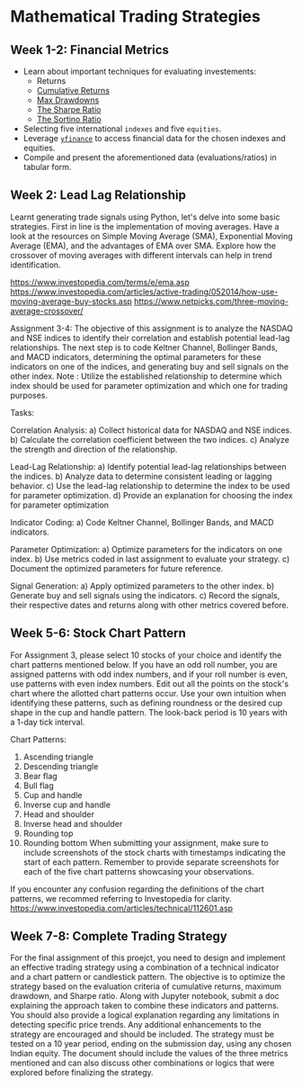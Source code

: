 # Mathematical Trading Strategies

## Week 1-2: Financial Metrics
- Learn about important techniques for evaluating investements:
  - Returns
  - [Cumulative Returns](https://www.investopedia.com/terms/c/cumulativereturn.asp)
  - [Max Drawdowns](https://www.investopedia.com/terms/m/maximum-drawdown-mdd.asp)
  - [The Sharpe Ratio](https://groww.in/p/sharpe-ratio)
  - [The Sortino Ratio](https://groww.in/p/sortino-ratio)
- Selecting five international `indexes` and five `equities`.
- Leverage [`yfinance`](https://pypi.org/project/yfinance/) to access financial data for the chosen indexes and equities.
- Compile and present the aforementioned data (evaluations/ratios) in tabular form.

## Week 2: Lead Lag Relationship
Learnt generating trade signals using Python, let's delve into some basic strategies. First in line is the implementation of moving averages. Have a look at the resources on Simple Moving Average (SMA), Exponential Moving Average (EMA), and the advantages of EMA over SMA. Explore how the crossover of moving averages with different intervals can help in trend identification.

https://www.investopedia.com/terms/e/ema.asp
https://www.investopedia.com/articles/active-trading/052014/how-use-moving-average-buy-stocks.asp
https://www.netpicks.com/three-moving-average-crossover/ 

Assignment 3-4:
The objective of this assignment is to analyze the NASDAQ and NSE indices to identify their correlation and establish potential lead-lag relationships. The next step is to code Keltner Channel, Bollinger Bands, and MACD indicators, determining the optimal parameters for these indicators on one of the indices, and generating buy and sell signals on the other index. 
Note : Utilize the established relationship to determine which index should be used for parameter optimization and which one for trading purposes.

Tasks:

Correlation Analysis:
a) Collect historical data for NASDAQ and NSE indices.
b) Calculate the correlation coefficient between the two indices.
c) Analyze the strength and direction of the relationship.

Lead-Lag Relationship:
a) Identify potential lead-lag relationships between the indices.
b) Analyze data to determine consistent leading or lagging behavior.
c) Use the lead-lag relationship to determine the index to be used for parameter optimization.
d) Provide an explanation for choosing the index for parameter optimization

Indicator Coding:
a) Code Keltner Channel, Bollinger Bands, and MACD indicators.

Parameter Optimization:
a) Optimize parameters for the indicators on one index.
b) Use metrics coded in last assignment to evaluate your strategy.
c) Document the optimized parameters for future reference.

Signal Generation:
a) Apply optimized parameters to the other index.
b) Generate buy and sell signals using the indicators.
c) Record the signals, their respective dates and returns along with other metrics covered before.

## Week 5-6: Stock Chart Pattern
For Assignment 3, please select 10 stocks of your choice and identify the chart patterns mentioned below. If you have an odd roll number, you are assigned patterns with odd index numbers, and if your roll number is even, use patterns with even index numbers. Edit out all the points on the stock's chart where the allotted chart patterns occur. Use your own intuition when identifying these patterns, such as defining roundness or the desired cup shape in the cup and handle pattern. The look-back period is 10 years with a 1-day tick interval.

Chart Patterns:

1) Ascending triangle
2) Descending triangle
3) Bear flag
4) Bull flag
5) Cup and handle
6) Inverse cup and handle
7) Head and shoulder
8) Inverse head and shoulder
9) Rounding top
10) Rounding bottom
When submitting your assignment, make sure to include screenshots of the stock charts with timestamps indicating the start of each pattern. Remember to provide separate screenshots for each of the five chart patterns showcasing your observations.

If you encounter any confusion regarding the definitions of the chart patterns, we recommed referring to Investopedia for clarity.
https://www.investopedia.com/articles/technical/112601.asp

## Week 7-8: Complete Trading Strategy
For the final assignment of this proejct, you need to design and implement an effective trading strategy using a combination of a technical indicator and a chart pattern or candlestick pattern. The objective is to optimize the strategy based on the evaluation criteria of cumulative returns, maximum drawdown, and Sharpe ratio. Along with Jupyter notebook, submit a doc explaining the approach taken to combine these indicators and patterns. You should also provide a logical explanation regarding any limitations in detecting specific price trends. Any additional enhancements to the strategy are encouraged and should be included. The strategy must be tested on a 10 year period, ending on the submission day, using any chosen Indian equity. The document should include the values of the three metrics mentioned and can also discuss other combinations or logics that were explored before finalizing the strategy.
